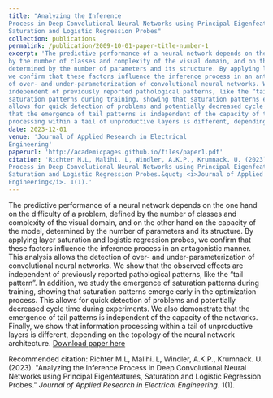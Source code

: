```yaml
---
title: "Analyzing the Inference
Process in Deep Convolutional Neural Networks using Principal Eigenfeatures,
Saturation and Logistic Regression Probes"
collection: publications
permalink: /publication/2009-10-01-paper-title-number-1
excerpt: 'The predictive performance of a neural network depends on the one hand on the difficulty of a problem, defined
by the number of classes and complexity of the visual domain, and on the other hand on the capacity of the model,
determined by the number of parameters and its structure. By applying layer saturation and logistic regression probes,
we confirm that these factors influence the inference process in an antagonistic manner. This analysis allows the detection
of over- and under-parameterization of convolutional neural networks. We show that the observed effects are
independent of previously reported pathological patterns, like the “tail pattern”. In addition, we study the emergence of
saturation patterns during training, showing that saturation patterns emerge early in the optimization process. This
allows for quick detection of problems and potentially decreased cycle time during experiments. We also demonstrate
that the emergence of tail patterns is independent of the capacity of the networks. Finally, we show that information
processing within a tail of unproductive layers is different, depending on the topology of the neural network architecture.'
date: 2023-12-01
venue: 'Journal of Applied Research in Electrical
Engineering'
paperurl: 'http://academicpages.github.io/files/paper1.pdf'
citation: 'Richter M.L, Malihi. L, Windler, A.K.P., Krumnack. U. (2023). &quot;Analyzing the Inference
Process in Deep Convolutional Neural Networks using Principal Eigenfeatures,
Saturation and Logistic Regression Probes.&quot; <i>Journal of Applied Research in Electrical
Engineering</i>. 1(1).'
---
```

The predictive performance of a neural network depends on the one hand on the difficulty of a problem, defined
by the number of classes and complexity of the visual domain, and on the other hand on the capacity of the model,
determined by the number of parameters and its structure. By applying layer saturation and logistic regression probes,
we confirm that these factors influence the inference process in an antagonistic manner. This analysis allows the detection
of over- and under-parameterization of convolutional neural networks. We show that the observed effects are
independent of previously reported pathological patterns, like the “tail pattern”. In addition, we study the emergence of
saturation patterns during training, showing that saturation patterns emerge early in the optimization process. This
allows for quick detection of problems and potentially decreased cycle time during experiments. We also demonstrate
that the emergence of tail patterns is independent of the capacity of the networks. Finally, we show that information
processing within a tail of unproductive layers is different, depending on the topology of the neural network architecture.
[Download paper here](http://academicpages.github.io/files/papermat.pdf)

Recommended citation: Richter M.L, Malihi. L, Windler, A.K.P., Krumnack. U. (2023). "Analyzing the Inference
Process in Deep Convolutional Neural Networks using Principal Eigenfeatures,
Saturation and Logistic Regression Probes." <i>Journal of Applied Research in Electrical
Engineering</i>. 1(1).
